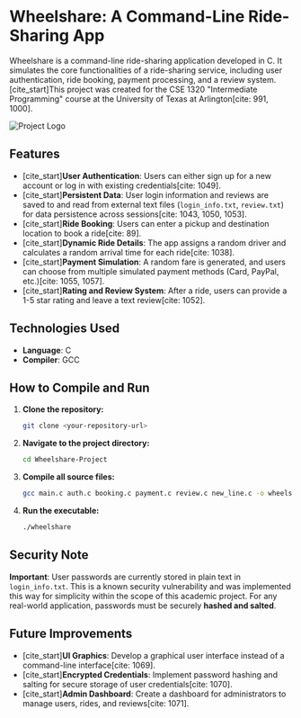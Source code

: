 # Wheelshare: A Command-Line Ride-Sharing App

Wheelshare is a command-line ride-sharing application developed in C. It simulates the core functionalities of a ride-sharing service, including user authentication, ride booking, payment processing, and a review system. [cite_start]This project was created for the CSE 1320 "Intermediate Programming" course at the University of Texas at Arlington[cite: 991, 1000].

![Project Logo](https://i.imgur.com/s4d91u5.png)

## Features

* [cite_start]**User Authentication**: Users can either sign up for a new account or log in with existing credentials[cite: 1049].
* [cite_start]**Persistent Data**: User login information and reviews are saved to and read from external text files (`login_info.txt`, `review.txt`) for data persistence across sessions[cite: 1043, 1050, 1053].
* [cite_start]**Ride Booking**: Users can enter a pickup and destination location to book a ride[cite: 89].
* [cite_start]**Dynamic Ride Details**: The app assigns a random driver and calculates a random arrival time for each ride[cite: 1038].
* [cite_start]**Payment Simulation**: A random fare is generated, and users can choose from multiple simulated payment methods (Card, PayPal, etc.)[cite: 1055, 1057].
* [cite_start]**Rating and Review System**: After a ride, users can provide a 1-5 star rating and leave a text review[cite: 1052].

## Technologies Used

* **Language**: C
* **Compiler**: GCC

## How to Compile and Run

1.  **Clone the repository:**
    ```bash
    git clone <your-repository-url>
    ```
2.  **Navigate to the project directory:**
    ```bash
    cd Wheelshare-Project
    ```
3.  **Compile all source files:**
    ```bash
    gcc main.c auth.c booking.c payment.c review.c new_line.c -o wheelshare
    ```
4.  **Run the executable:**
    ```bash
    ./wheelshare
    ```

## Security Note

**Important**: User passwords are currently stored in plain text in `login_info.txt`. This is a known security vulnerability and was implemented this way for simplicity within the scope of this academic project. For any real-world application, passwords must be securely **hashed and salted**.

## Future Improvements

* [cite_start]**UI Graphics**: Develop a graphical user interface instead of a command-line interface[cite: 1069].
* [cite_start]**Encrypted Credentials**: Implement password hashing and salting for secure storage of user credentials[cite: 1070].
* [cite_start]**Admin Dashboard**: Create a dashboard for administrators to manage users, rides, and reviews[cite: 1071].